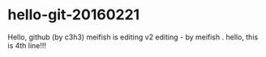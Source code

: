 # hello-git-20160221
Hello, github (by c3h3)
meifish is editing
v2 editing - by meifish
.
hello, this is 4th line!!!
